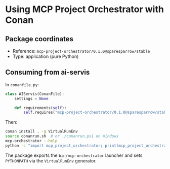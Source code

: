 # Using MCP Project Orchestrator with Conan

## Package coordinates

- Reference: `mcp-project-orchestrator/0.1.0@sparesparrow/stable`
- Type: application (pure Python)

## Consuming from ai-servis

In `conanfile.py`:

```python
class AIServis(ConanFile):
    settings = None

    def requirements(self):
        self.requires("mcp-project-orchestrator/0.1.0@sparesparrow/stable")
```

Then:

```bash
conan install . -g VirtualRunEnv
source conanrun.sh  # or ./conanrun.ps1 on Windows
mcp-orchestrator --help
python -c "import mcp_project_orchestrator; print(mcp_project_orchestrator.__version__)"
```

The package exports the `bin/mcp-orchestrator` launcher and sets `PYTHONPATH` via the `VirtualRunEnv` generator.

